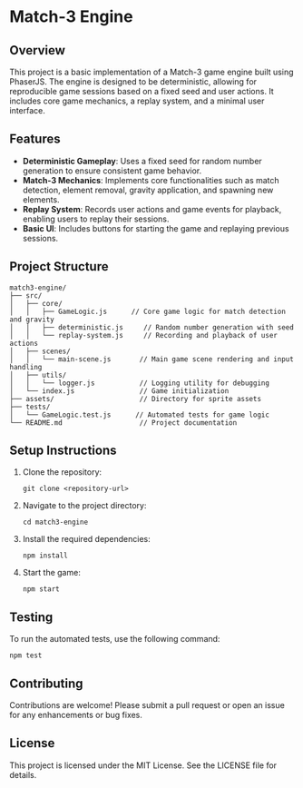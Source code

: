 # Match-3 Engine

## Overview
This project is a basic implementation of a Match-3 game engine built using PhaserJS. The engine is designed to be deterministic, allowing for reproducible game sessions based on a fixed seed and user actions. It includes core game mechanics, a replay system, and a minimal user interface.

## Features
- **Deterministic Gameplay**: Uses a fixed seed for random number generation to ensure consistent game behavior.
- **Match-3 Mechanics**: Implements core functionalities such as match detection, element removal, gravity application, and spawning new elements.
- **Replay System**: Records user actions and game events for playback, enabling users to replay their sessions.
- **Basic UI**: Includes buttons for starting the game and replaying previous sessions.

## Project Structure
```
match3-engine/
├── src/
│   ├── core/
│   │   ├── GameLogic.js      // Core game logic for match detection and gravity
│   │   ├── deterministic.js     // Random number generation with seed
│   │   └── replay-system.js     // Recording and playback of user actions
│   ├── scenes/
│   │   └── main-scene.js       // Main game scene rendering and input handling
│   ├── utils/
│   │   └── logger.js           // Logging utility for debugging
│   └── index.js                // Game initialization
├── assets/                     // Directory for sprite assets
├── tests/
│   └── GameLogic.test.js      // Automated tests for game logic
└── README.md                   // Project documentation
```

## Setup Instructions
1. Clone the repository:
   ```
   git clone <repository-url>
   ```
2. Navigate to the project directory:
   ```
   cd match3-engine
   ```
3. Install the required dependencies:
   ```
   npm install
   ```
4. Start the game:
   ```
   npm start
   ```

## Testing
To run the automated tests, use the following command:
```
npm test
```

## Contributing
Contributions are welcome! Please submit a pull request or open an issue for any enhancements or bug fixes.

## License
This project is licensed under the MIT License. See the LICENSE file for details.